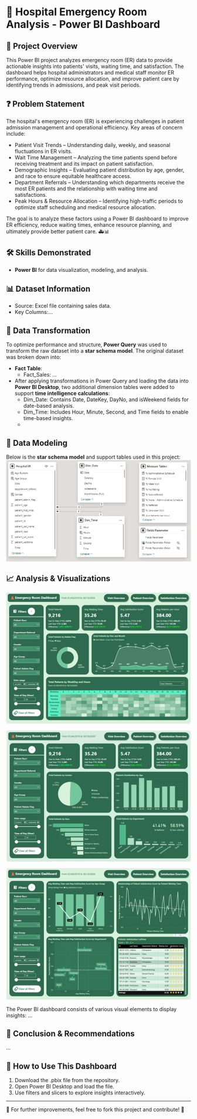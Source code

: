 # 🏥 Hospital Emergency Room Analysis - Power BI Dashboard
## 📌 Project Overview
This Power BI project analyzes emergency room (ER) data to provide actionable insights into patients' visits, waiting time, and satisfaction. The dashboard helps hospital administrators and medical staff monitor ER performance, optimize resource allocation, and improve patient care by identifying trends in admissions, and peak visit periods.

## ❓ Problem Statement
The hospital's emergency room (ER) is experiencing challenges in patient admission management and operational efficiency. Key areas of concern include:
- Patient Visit Trends – Understanding daily, weekly, and seasonal fluctuations in ER visits.
- Wait Time Management – Analyzing the time patients spend before receiving treatment and its impact on patient satisfaction.
- Demographic Insights – Evaluating patient distribution by age, gender, and race to ensure equitable healthcare access.
- Department Referrals – Understanding which departments receive the most ER patients and the relationship with waiting time and satisfactions.
- Peak Hours & Resource Allocation – Identifying high-traffic periods to optimize staff scheduling and medical resource allocation.

The goal is to analyze these factors using a Power BI dashboard to improve ER efficiency, reduce waiting times, enhance resource planning, and ultimately provide better patient care. 🚑📊

## 🛠️ Skills Demonstrated
-	**Power BI** for data visualization, modeling, and analysis.
## 📊 Dataset Information
- Source: Excel file containing sales data.
- Key Columns:...

## 🔄 Data Transformation
To optimize performance and structure, **Power Query** was used to transform the raw dataset into a **star schema model**. The original dataset was broken down into:
-	**Fact Table**:
    -	Fact_Sales: ...   
-	After applying transformations in Power Query and loading the data into **Power BI Desktop**, two additional dimension tables were added to support **time intelligence calculations**:
    -	Dim_Date: Contains Date, DateKey, DayNo, and isWeekend fields for date-based analysis.
    -	Dim_Time: Includes Hour, Minute, Second, and Time fields to enable time-based insights.
    -	
## 📐 Data Modeling
Below is the **star schema model** and support tables used in this project:
 ![](images/Schema.PNG)
 
## 📈 Analysis & Visualizations
 ![](images/VisitOverview.PNG)
 
 ![](images/PatientOverview.PNG)
 
  ![](images/SatisfactionOverview.PNG)
  
The Power BI dashboard consists of various visual elements to display insights:
...

## 📌 Conclusion & Recommendations
...

## 🚀 How to Use This Dashboard
1.	Download the .pbix file from the repository.
2.	Open Power BI Desktop and load the file.
3.	Use filters and slicers to explore insights interactively.
___
🔗 For further improvements, feel free to fork this project and contribute! 🚀
